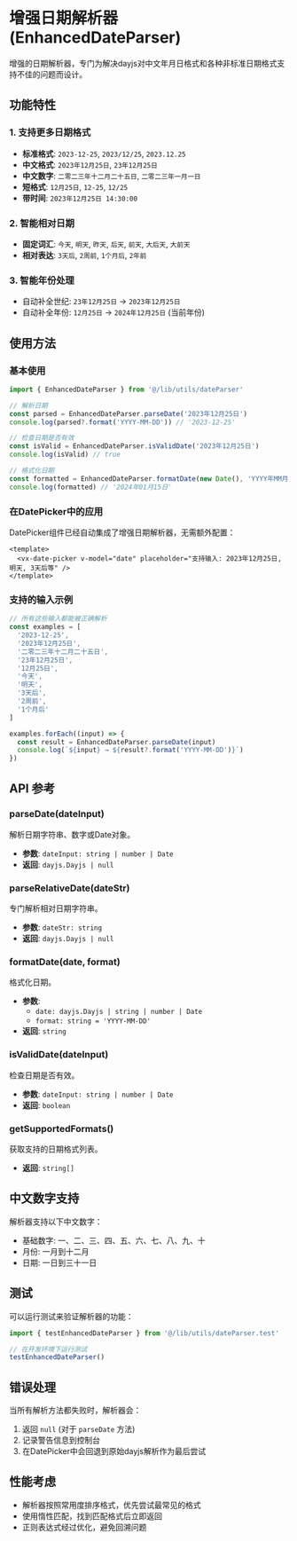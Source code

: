 # 增强日期解析器 (EnhancedDateParser)

增强的日期解析器，专门为解决dayjs对中文年月日格式和各种非标准日期格式支持不佳的问题而设计。

## 功能特性

### 1. 支持更多日期格式

- **标准格式**: `2023-12-25`, `2023/12/25`, `2023.12.25`
- **中文格式**: `2023年12月25日`, `23年12月25日`
- **中文数字**: `二零二三年十二月二十五日`, `二零二三年一月一日`
- **短格式**: `12月25日`, `12-25`, `12/25`
- **带时间**: `2023年12月25日 14:30:00`

### 2. 智能相对日期

- **固定词汇**: `今天`, `明天`, `昨天`, `后天`, `前天`, `大后天`, `大前天`
- **相对表达**: `3天后`, `2周前`, `1个月后`, `2年前`

### 3. 智能年份处理

- 自动补全世纪: `23年12月25日` → `2023年12月25日`
- 自动补全年份: `12月25日` → `2024年12月25日` (当前年份)

## 使用方法

### 基本使用

```typescript
import { EnhancedDateParser } from '@/lib/utils/dateParser'

// 解析日期
const parsed = EnhancedDateParser.parseDate('2023年12月25日')
console.log(parsed?.format('YYYY-MM-DD')) // '2023-12-25'

// 检查日期是否有效
const isValid = EnhancedDateParser.isValidDate('2023年12月25日')
console.log(isValid) // true

// 格式化日期
const formatted = EnhancedDateParser.formatDate(new Date(), 'YYYY年MM月DD日')
console.log(formatted) // '2024年01月15日'
```

### 在DatePicker中的应用

DatePicker组件已经自动集成了增强日期解析器，无需额外配置：

```vue
<template>
  <vx-date-picker v-model="date" placeholder="支持输入: 2023年12月25日, 明天, 3天后等" />
</template>
```

### 支持的输入示例

```typescript
// 所有这些输入都能被正确解析
const examples = [
  '2023-12-25',
  '2023年12月25日',
  '二零二三年十二月二十五日',
  '23年12月25日',
  '12月25日',
  '今天',
  '明天',
  '3天后',
  '2周前',
  '1个月后'
]

examples.forEach((input) => {
  const result = EnhancedDateParser.parseDate(input)
  console.log(`${input} → ${result?.format('YYYY-MM-DD')}`)
})
```

## API 参考

### parseDate(dateInput)

解析日期字符串、数字或Date对象。

- **参数**: `dateInput: string | number | Date`
- **返回**: `dayjs.Dayjs | null`

### parseRelativeDate(dateStr)

专门解析相对日期字符串。

- **参数**: `dateStr: string`
- **返回**: `dayjs.Dayjs | null`

### formatDate(date, format)

格式化日期。

- **参数**:
  - `date: dayjs.Dayjs | string | number | Date`
  - `format: string = 'YYYY-MM-DD'`
- **返回**: `string`

### isValidDate(dateInput)

检查日期是否有效。

- **参数**: `dateInput: string | number | Date`
- **返回**: `boolean`

### getSupportedFormats()

获取支持的日期格式列表。

- **返回**: `string[]`

## 中文数字支持

解析器支持以下中文数字：

- 基础数字: 一、二、三、四、五、六、七、八、九、十
- 月份: 一月到十二月
- 日期: 一日到三十一日

## 测试

可以运行测试来验证解析器的功能：

```typescript
import { testEnhancedDateParser } from '@/lib/utils/dateParser.test'

// 在开发环境下运行测试
testEnhancedDateParser()
```

## 错误处理

当所有解析方法都失败时，解析器会：

1. 返回 `null` (对于 `parseDate` 方法)
2. 记录警告信息到控制台
3. 在DatePicker中会回退到原始dayjs解析作为最后尝试

## 性能考虑

- 解析器按照常用度排序格式，优先尝试最常见的格式
- 使用惰性匹配，找到匹配格式后立即返回
- 正则表达式经过优化，避免回溯问题
